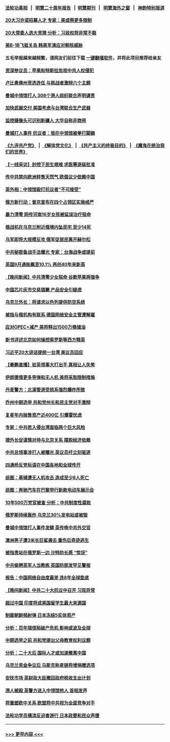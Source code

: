 #### [法轮功真相](https://github.com/gfw-breaker/truth/blob/master/README.md?t=0) &nbsp;&nbsp;|&nbsp;&nbsp; [明慧二十周年报告](https://github.com/gfw-breaker/mh-reports/blob/master/README.md?t=0) &nbsp;&nbsp;|&nbsp;&nbsp;[明慧期刊](https://github.com/gfw-breaker/mh-qikan) &nbsp;&nbsp;|&nbsp;&nbsp; [明慧海外之窗](https://github.com/gfw-breaker/mh-news/blob/master/README.md?t=0) &nbsp;&nbsp;|&nbsp;&nbsp; [神韵特别报道](https://github.com/gfw-breaker/mh-news/blob/master/shenyun.md?t=0)
#### [20大习许诺招募人才 专家：美或祭更多限制](../pages/nsc418/n13849014.md?t=10201150) 
#### [20大常委人选大竞猜 分析：习政权将非常不稳](../pages/nsc418/n13845571.md?t=10201150) 
#### [美B-1B飞抵关岛 韩美军演应对朝核威胁](../pages/nsc418/n13849005.md?t=10201150) 
#### 五毛举报越来越频繁，请网友们前往下载 [一键翻墙软件](https://github.com/gfw-breaker/ssr-accounts)，并将此项目推荐给亲友
#### [资深参议员：苹果和特斯拉忽视中共人权侵犯](../pages/nsc418/n13848896.md?t=10201150) 
#### [卢比奥佛州竞选连任 与挑战者激辩六个主题](../pages/nsc418/n13848839.md?t=10201150) 
#### [曼城中领馆打人 308个港人组织联合声明谴责](../pages/nsc418/n13848936.md?t=10201150) 
#### [加快武器交付 美国考虑与台湾联合生产武器](../pages/nsc418/n13848958.md?t=10201150) 
#### [监控摄像头可识别新疆人 大华自称非商用](../pages/nsc418/n13848882.md?t=10201150) 
#### [曼城打人事件 抗议者：我在中领馆被拳打脚踢](../pages/nsc418/n13848912.md?t=10201150) 
#### [《九评共产党》](https://github.com/begood0513/9ping.md/blob/master/README.md) &nbsp;|&nbsp; [《解体党文化》](../../../../jtdwh.md/blob/master/README.md)  &nbsp;|&nbsp; [《共产主义的终极目的》](../../../../gczydzjmd.md/blob/master/README.md) &nbsp;|&nbsp; [《魔鬼在统治我们的世界》](../../../../mgztzwmdsj.md/blob/master/README.md) 
#### [【一线采访】封控下民生艰难 求医需逐级批准](../pages/nsc418/n13848855.md?t=10201150) 
#### [传中共禁向欧洲转售天然气 欧倡议少依赖中国](../pages/nsc418/n13848689.md?t=10201150) 
#### [英外相：中领馆殴打抗议者“不可接受”](../pages/nsc418/n13848845.md?t=10201150) 
#### [俄方新行动：普京宣布在四个占领区实施戒严](../pages/nsc418/n13848796.md?t=10201150) 
#### [暴力清零 网传河南16岁女孩被延误治疗殒命](../pages/nsc418/n13848742.md?t=10201150) 
#### [俄战机在乌克兰附近俄境内坠民宅 至少14死](../pages/nsc418/n13848101.md?t=10201150) 
#### [乌军即将大规模反攻 俄军促居民离开赫尔松](../pages/nsc418/n13848764.md?t=10201150) 
#### [中共秘密备战手法曝光 专家：台海战争或提前](../pages/nsc418/n13848749.md?t=10201150) 
#### [英国9月通胀飙至10.1% 再创40年来新高](../pages/nsc418/n13848674.md?t=10201150) 
#### [【晚间新闻】中共清零少女殒命 谷歌苹果两强争](../pages/nsc418/n13848665.md?t=10201150) 
#### [中国芯片灰市交易猖獗 产品安全引疑虑](../pages/nsc418/n13848624.md?t=10201150) 
#### [乌克兰外长：将请求以色列提供防空系统](../pages/nsc418/n13848439.md?t=10201150) 
#### [被指与俄机构有联系 德国网络安全主管遭解雇](../pages/nsc418/n13848491.md?t=10201150) 
#### [应对OPEC+减产 美将释出1500万桶储油](../pages/nsc418/n13848438.md?t=10201150) 
#### [新书详述北京如何操控索罗斯等西方精英](../pages/nsc418/n13848278.md?t=10201150) 
#### [习近平20大讲话提统一台湾 美议员回应](../pages/nsc418/n13848260.md?t=10201150) 
#### [【秦鹏直播】驻英领事大打出手 真相让人失笑](../pages/nsc418/n13848061.md?t=10201150) 
#### [伊朗援俄更多导弹和无人机 美将采取限制措施](../pages/nsc418/n13848238.md?t=10201150) 
#### [丹麦警方：北溪管道受损系强烈爆炸所致](../pages/nsc418/n13848143.md?t=10201150) 
#### [乔州中期选举 共和党州长和民主党对手激辩](../pages/nsc418/n13848069.md?t=10201150) 
#### [复星年内抛售资产近400亿 引爆雷忧虑](../pages/nsc418/n13848096.md?t=10201150) 
#### [专家：中共若入侵台湾面临两个巨大风险](../pages/nsc418/n13848158.md?t=10201150) 
#### [德外长促谨慎对待与北京关系 摆脱经济依赖](../pages/nsc418/n13848065.md?t=10201150) 
#### [中共总领事涉打人被曝光 英议员吁立刻驱逐](../pages/nsc418/n13848093.md?t=10201150) 
#### [四通桥反党标语在中国各地和全球传开](../pages/nsc418/n13848108.md?t=10201150) 
#### [组图：基辅遭无人机攻击 造成至少8人死亡](../pages/nsc418/n13847937.md?t=10201150) 
#### [组图：奔驰汽车在巴黎举行新款电动车展示会](../pages/nsc418/n13847850.md?t=10201150) 
#### [10年500万党官被查 分析：中共制度性腐败](../pages/nsc418/n13847925.md?t=10201150) 
#### [俄罗斯持续轰炸 乌克兰30%发电站或被毁](../pages/nsc418/n13848033.md?t=10201150) 
#### [曼城中领馆打人事件发酵 英传唤中共外交官](../pages/nsc418/n13848048.md?t=10201150) 
#### [澳洲男子遭3米长巨鲨袭击 重伤后奇迹逃生](../pages/nsc418/n13847787.md?t=10201150) 
#### [被指责站在俄罗斯一边 沙特防长感 “惊讶”](../pages/nsc418/n13847988.md?t=10201150) 
#### [中共偷聘英军人当教练 英国防部发罕见警报](../pages/nsc418/n13847953.md?t=10201150) 
#### [报告：中国网络自由度最差 连8年全球垫底](../pages/nsc418/n13847862.md?t=10201150) 
#### [【晚间新闻】中共二十大抗议中召开 习现异常](../pages/nsc418/n13847874.md?t=10201150) 
#### [超过中国 印度将成美国留学生最大来源国](../pages/nsc418/n13847830.md?t=10201150) 
#### [制裁朝鲜频射弹 日本冻结5实体资产](../pages/nsc418/n13847829.md?t=10201150) 
#### [分析：百年瑞信陷破产危机 影响或波及全球](../pages/nsc418/n13847079.md?t=10201150) 
#### [中期选举之前 共和党提出父母教育权利议题](../pages/nsc418/n13847365.md?t=10201150) 
#### [分析：二十大后 国际人才或加速撤离中国](../pages/nsc418/n13847058.md?t=10201150) 
#### [乌克兰资金争议后 马斯克称星链将增捐赠选项](../pages/nsc418/n13847359.md?t=10201150) 
#### [安抚市场 英财政大臣撤回政府税收支出计划](../pages/nsc418/n13847312.md?t=10201150) 
#### [港人被殴 英警方进入中领馆抢人 首相发声](../pages/nsc418/n13847363.md?t=10201150) 
#### [将重塑欧中关系 欧盟将中共视为全面竞争对手](../pages/nsc418/n13847362.md?t=10201150) 
#### [法轮功学员横滨反迫害游行 日本政要和民众声援](../pages/nsc418/n13847132.md?t=10201150) 

----
#### [ >>> 更早内容 <<< ](../indexes/nsc418-earlier.md)
